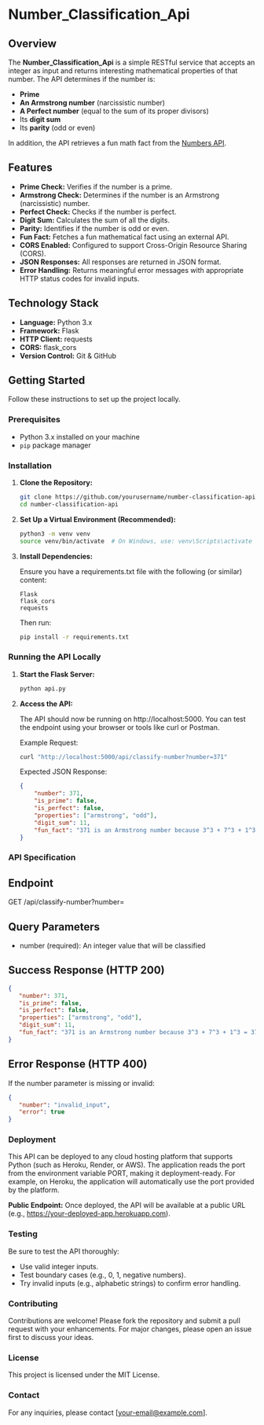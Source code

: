# Number_Classification_Api

## Overview

The **Number_Classification_Api** is a simple RESTful service that accepts an integer as input and returns interesting mathematical properties of that number. The API determines if the number is:
- **Prime**
- **An Armstrong number** (narcissistic number)
- **A Perfect number** (equal to the sum of its proper divisors)
- Its **digit sum**
- Its **parity** (odd or even)

In addition, the API retrieves a fun math fact from the [Numbers API](http://numbersapi.com).

## Features

- **Prime Check:** Verifies if the number is a prime.
- **Armstrong Check:** Determines if the number is an Armstrong (narcissistic) number.
- **Perfect Check:** Checks if the number is perfect.
- **Digit Sum:** Calculates the sum of all the digits.
- **Parity:** Identifies if the number is odd or even.
- **Fun Fact:** Fetches a fun mathematical fact using an external API.
- **CORS Enabled:** Configured to support Cross-Origin Resource Sharing (CORS).
- **JSON Responses:** All responses are returned in JSON format.
- **Error Handling:** Returns meaningful error messages with appropriate HTTP status codes for invalid inputs.

## Technology Stack

- **Language:** Python 3.x
- **Framework:** Flask
- **HTTP Client:** requests
- **CORS:** flask_cors
- **Version Control:** Git & GitHub

## Getting Started

Follow these instructions to set up the project locally.

### Prerequisites

- Python 3.x installed on your machine
- `pip` package manager

### Installation

1. **Clone the Repository:**

   ```bash
   git clone https://github.com/yourusername/number-classification-api.git
   cd number-classification-api
   ```
2. **Set Up a Virtual Environment (Recommended):**

   ```bash
   python3 -m venv venv
   source venv/bin/activate  # On Windows, use: venv\Scripts\activate
   ```
3. **Install Dependencies:**

   Ensure you have a requirements.txt file with the following (or similar) content:

   ```text
   Flask
   flask_cors
   requests
   ```
   Then run:

   ```bash
   pip install -r requirements.txt
   ```

### Running the API Locally

1. **Start the Flask Server:**

   ```bash
   python api.py
   ```
2. **Access the API:**

   The API should now be running on http://localhost:5000. You can test the endpoint using your browser or tools like curl or Postman.

   Example Request:

   ```bash
   curl "http://localhost:5000/api/classify-number?number=371"
   ```
   Expected JSON Response:

   ```json
   {
       "number": 371,
       "is_prime": false,
       "is_perfect": false,
       "properties": ["armstrong", "odd"],
       "digit_sum": 11,
       "fun_fact": "371 is an Armstrong number because 3^3 + 7^3 + 1^3 = 371"
   }
   ```

### API Specification

## Endpoint
   GET /api/classify-number?number=<number>

## Query Parameters
   - number (required): An integer value that will be classified

## Success Response (HTTP 200)
   ```json
   {
      "number": 371,
      "is_prime": false,
      "is_perfect": false,
      "properties": ["armstrong", "odd"],
      "digit_sum": 11,
      "fun_fact": "371 is an Armstrong number because 3^3 + 7^3 + 1^3 = 371"
   }
   ```
## Error Response (HTTP 400)
   If the number parameter is missing or invalid:

   ```json
   {
      "number": "invalid_input",
      "error": true
   }
   ```

### Deployment

   This API can be deployed to any cloud hosting platform that supports Python (such as Heroku, Render, or AWS). The application reads the port from the environment variable PORT, making it deployment-ready.
   For example, on Heroku, the application will automatically use the port provided by the platform.

   **Public Endpoint:**
   Once deployed, the API will be available at a public URL (e.g., https://your-deployed-app.herokuapp.com).

### Testing
   Be sure to test the API thoroughly:

   - Use valid integer inputs.
   - Test boundary cases (e.g., 0, 1, negative numbers).
   - Try invalid inputs (e.g., alphabetic strings) to confirm error handling.

### Contributing
   Contributions are welcome! Please fork the repository and submit a pull request with your enhancements. For major changes, please open an issue first to discuss your ideas.

### License
   This project is licensed under the MIT License.

### Contact
   For any inquiries, please contact [your-email@example.com].



